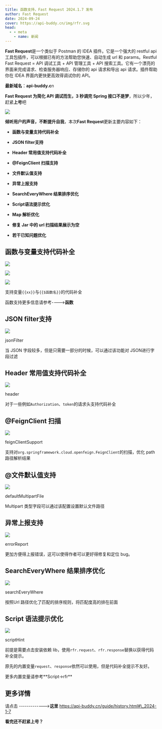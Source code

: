 ```yaml
---
title: 函数支持，Fast Request 2024.1.7 发布
author: Fast Request
date: 2024-09-24
cover: https://api-buddy.cn/img/rfr.svg
head:
  - - meta
    - name: 新闻
---
```


**Fast Request**是一个类似于 Postman 的 IDEA 插件。它是一个强大的 restful api 工具包插件，可以根据已有的方法帮助您快速、自动生成 url 和 params。Restful Fast Request = API 调试工具 + API 管理工具 + API 搜索工具。它有一个漂亮的界面来完成请求、检查服务器响应、存储你的 api 请求和导出 api 请求。插件帮助你在 IDEA 界面内更快更高效得调试你的 API。

**最新域名**：**api-buddy.c**n

**Fast Request 为简化 API 调试而生，3 秒调完 Spring 接口不是梦**，所以少年，赶紧**上号**吧

![](https://api-buddy.cn/img/rfr.svg)

**倾听用户的声音，不断提升自我**，本次**Fast Request**更新主要内容如下：

*   **函数与变量支持代码补全**
    
*   **JSON filter支持**
    
*   **Header 常用值支持代码补全**
    
*   **@FeignClient 扫描支持**
    
*   **文件默认值支持**
    
*   **异常上报支持**
    
*   **SearchEveryWhere 结果排序优化**
    
*   **Script语法提示优化**
    
*   **Map 解析优化**
    
*   **修复 Jar 中的 url 扫描结果展示为空**
    
*   **若干已知问题优化**
    

## 函数与变量支持代码补全

![](/assets/img/news/FastRequest-2024.1.7-1.png)

![](/assets/img/news/FastRequest-2024.1.7-2.png)

![](/assets/img/news/FastRequest-2024.1.7-3.png)

支持变量`{{xx}}`与`{{$函数名}}`的代码补全

函数支持更多信息请参考---->**函数**

## JSON filter支持

![](/assets/img/news/FastRequest-2024.1.7-4.png)

jsonFilter

当 JSON 字段较多，但是只需要一部分的时候，可以通过该功能对 JSON进行字段过滤

## Header 常用值支持代码补全

![](/assets/img/news/FastRequest-2024.1.7-5.png)

header

对于一些例如`Authorization`、`token`的请求头支持代码补全

## @FeignClient 扫描

![](/assets/img/news/FastRequest-2024.1.7-6.png)

feignClientSupport

支持对`org.springframework.cloud.openfeign.FeignClient`的扫描，优化 path 路径解析结果

## @文件默认值支持

![](/assets/img/news/FastRequest-2024.1.7-7.png)

defaultMultipartFile

Multipart 类型字段可以通过该配置设置默认文件路径

## 异常上报支持

![](/assets/img/news/FastRequest-2024.1.7-8.png)

errorReport

更加方便得上报错误，这可以使得作者可以更好得修复和定位 bug。

## SearchEveryWhere 结果排序优化

![](/assets/img/news/FastRequest-2024.1.7-9.png)

searchEveryWhere

按照Url 路径优化了匹配的排序规则，将匹配度高的排在前面

## Script 语法提示优化

![](/assets/img/news/FastRequest-2024.1.7-10.png)

scriptHint

前提是需要点击安装依赖 lib，使用`rfr.request`、`rfr.response`替换以获得代码补全提示。

原先的内置变量`request`、`response`依然可以使用，但是代码补全提示不友好。

更多内置变量请参考\*\*Script->rfr\*\*

## 更多详情

请点击 ------------->**这里** https://api-buddy.cn/guide/history.html#\_2024-1-7

**看完还不赶紧上号？**